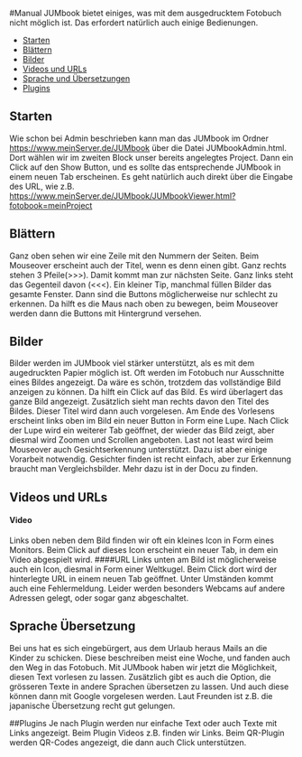 #Manual
JUMbook bietet einiges, was mit dem ausgedrucktem Fotobuch nicht möglich ist. Das erfordert natürlich auch einige Bedienungen.
- [Starten](#starten)
- [Blättern](#blättern)
- [Bilder](#bilder)
- [Videos und URLs](#videos-und-urls)
- [Sprache und Übersetzungen](#sprache-übersetzung)
- [Plugins](#plugins)

## Starten
Wie schon bei Admin beschrieben kann man das JUMbook im Ordner https://www.meinServer.de/JUMbook über die Datei JUMbookAdmin.html.
Dort wählen wir im zweiten Block unser bereits angelegtes Project. Dann ein Click auf den Show Button, und es sollte das entsprechende JUMbook in einem neuen Tab erscheinen.
Es geht natürlich auch direkt über die Eingabe des URL, wie z.B. https://www.meinServer.de/JUMbook/JUMbookViewer.html?fotobook=meinProject

## Blättern
Ganz oben sehen wir eine Zeile mit den Nummern der Seiten. Beim Mouseover erscheint auch der Titel, wenn es denn einen gibt. Ganz rechts stehen 3 Pfeile(>>>). Damit kommt man zur nächsten Seite. Ganz links steht das Gegenteil davon (<<<).
Ein kleiner Tip, manchmal füllen Bilder das gesamte Fenster. Dann sind die Buttons möglicherweise nur schlecht zu erkennen. Da hilft es die Maus nach oben zu bewegen, beim Mouseover werden dann die Buttons mit Hintergrund versehen.

## Bilder
Bilder werden im JUMbook viel stärker unterstützt, als es mit dem augedruckten Papier möglich ist.
Oft werden im Fotobuch nur Ausschnitte eines Bildes angezeigt. Da wäre es schön, trotzdem das vollständige Bild anzeigen zu können. Da hilft ein Click auf das Bild. Es wird überlagert das ganze Bild angezeigt. Zusätzlich sieht man rechts davon den Titel des Bildes.
Dieser Titel wird dann auch vorgelesen. Am Ende des Vorlesens erscheint links oben im Bild ein neuer Button in Form eine Lupe.
Nach Click der Lupe wird ein weiterer Tab geöffnet, der wieder das Bild zeigt, aber diesmal wird Zoomen und Scrollen angeboten.
Last not least wird beim Mouseover auch Gesichtserkennung unterstützt. Dazu ist aber einige Vorarbeit notwendig. Gesichter finden ist recht einfach, aber zur Erkennung braucht man Vergleichsbilder. Mehr dazu ist in der Docu zu finden.

## Videos und URLs
#### Video
Links oben neben dem Bild finden wir oft ein kleines Icon in Form eines Monitors. Beim Click auf dieses Icon erscheint ein neuer Tab, in dem ein Video abgespielt wird.
####URL
Links unten am Bild ist möglicherweise auch ein Icon, diesmal in Form einer Weltkugel. Beim Click dort wird der hinterlegte URL in einem neuen Tab geöffnet. Unter Umständen kommt auch eine Fehlermeldung. Leider werden besonders Webcams auf andere Adressen gelegt, oder sogar ganz abgeschaltet.

## Sprache Übersetzung
Bei uns hat es sich eingebürgert, aus dem Urlaub heraus Mails an die Kinder zu schicken. Diese beschreiben meist eine Woche, und fanden auch den Weg in das Fotobuch.
Mit JUMbook haben wir jetzt die Möglichkeit, diesen Text vorlesen zu lassen.
Zusätzlich gibt es auch die Option, die grösseren Texte in andere Sprachen übersetzen zu lassen. Und auch diese können dann mit Google vorgelesen werden. Laut Freunden ist z.B. die japanische Übersetzung recht gut gelungen.

##Plugins
Je nach Plugin werden nur einfache Text oder auch Texte mit Links angezeigt. Beim Plugin Videos z.B. finden wir Links.
Beim QR-Plugin werden QR-Codes angezeigt, die dann auch Click unterstützen.